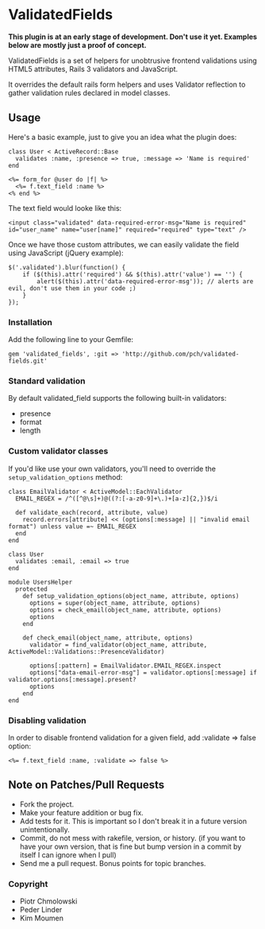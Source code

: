 # ValidatedFields

**This plugin is at an early stage of development. Don't use it yet. Examples below are mostly just a proof of concept.**

ValidatedFields is a set of helpers for unobtrusive frontend validations using HTML5 attributes, Rails 3 validators and JavaScript.

It overrides the default rails form helpers and uses Validator reflection to gather validation rules declared in model classes.

## Usage

Here's a basic example, just to give you an idea what the plugin does:

    class User < ActiveRecord::Base
      validates :name, :presence => true, :message => 'Name is required'
    end
    
    <%= form_for @user do |f| %>
      <%= f.text_field :name %>
    <% end %>
    
The text field would looke like this:

    <input class="validated" data-required-error-msg="Name is required" id="user_name" name="user[name]" required="required" type="text" />
    
Once we have those custom attributes, we can easily validate the field using JavaScript (jQuery example):

    $('.validated').blur(function() {
        if ($(this).attr('required') && $(this).attr('value') == '') {
            alert($(this).attr('data-required-error-msg')); // alerts are evil, don't use them in your code ;)
        }
    });

### Installation

Add the following line to your Gemfile:

    gem 'validated_fields', :git => 'http://github.com/pch/validated-fields.git'

### Standard validation

By default validated_field supports the following built-in validators:

* presence
* format
* length

### Custom validator classes 

If you'd like use your own validators, you'll need to override the `setup_validation_options` method:

    class EmailValidator < ActiveModel::EachValidator
      EMAIL_REGEX = /^([^@\s]+)@((?:[-a-z0-9]+\.)+[a-z]{2,})$/i
    
      def validate_each(record, attribute, value)
        record.errors[attribute] << (options[:message] || "invalid email format") unless value =~ EMAIL_REGEX
      end
    end
    
    class User
      validates :email, :email => true
    end
    
    module UsersHelper
      protected
        def setup_validation_options(object_name, attribute, options)
          options = super(object_name, attribute, options)
          options = check_email(object_name, attribute, options)
          options
        end
        
        def check_email(object_name, attribute, options)
          validator = find_validator(object_name, attribute, ActiveModel::Validations::PresenceValidator)

          options[:pattern] = EmailValidator.EMAIL_REGEX.inspect
          options["data-email-error-msg"] = validator.options[:message] if validator.options[:message].present?
          options
        end
    end

### Disabling validation

In order to disable frontend validation for a given field, add :validate => false option:

    <%= f.text_field :name, :validate => false %>

## Note on Patches/Pull Requests
 
* Fork the project.
* Make your feature addition or bug fix.
* Add tests for it. This is important so I don't break it in a
  future version unintentionally.
* Commit, do not mess with rakefile, version, or history.
  (if you want to have your own version, that is fine but bump version in a commit by itself I can ignore when I pull)
* Send me a pull request. Bonus points for topic branches.

### Copyright

* Piotr Chmolowski
* Peder Linder
* Kim Moumen
